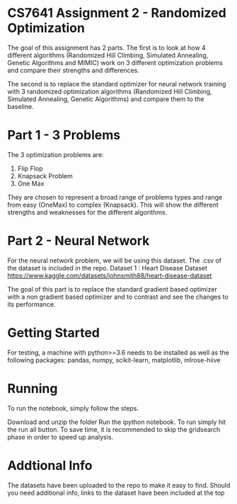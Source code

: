 # CS7641 Assignment 2 - Randomized Optimization
The goal of this assignment has 2 parts.
The first is to look at how 4 different algorithms (Randomized Hill Climbing, Simulated Annealing, Genetic Algorithms and MIMIC) work on 3 different optimization problems and compare their strengths and differences.

The second is to replace the standard optimizer for neural network training with 3 randomized optimization algorithms (Randomized Hill Climbing, Simulated Annealing, Genetic Algorithms) and compare them to the baseline. 

# Part 1 - 3 Problems

The 3 optimization problems are:
1) Flip Flop
2) Knapsack Problem
3) One Max

They are chosen to represent a broad range of problems types and range from easy (OneMax) to complex (Knapsack). This will show the different strengths and weaknesses for the different algorithms. 

# Part 2 - Neural Network

For the neural network problem, we will be using this dataset. The .csv of the dataset is included in the repo.
Dataset 1 : Heart Disease Dataset https://www.kaggle.com/datasets/johnsmith88/heart-disease-dataset

The goal of this part is to replace the standard gradient based optimizer with a non gradient based optimizer and to contrast and see the changes to its performance. 

# Getting Started
For testing, a machine with python>=3.6 needs to be installed as well as the following packages:
pandas, numpy, scikit-learn, matplotlib, mlrose-hiive

# Running
To run the notebook, simply follow the steps.

Download and unzip the folder
Run the ipython notebook. To run simply hit the run all button. To save time, it is recommended to skip the gridsearch phase in order to speed up analysis.


# Addtional Info
The datasets have been uploaded to the repo to make it easy to find. Should you need additional info, links to the dataset have been included at the top


